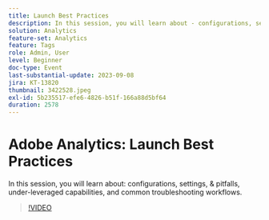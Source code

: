 ```yaml
---
title: Launch Best Practices
description: In this session, you will learn about - configurations, settings, & pitfalls, under-leveraged capabilities, and common troubleshooting workflows.
solution: Analytics
feature-set: Analytics
feature: Tags
role: Admin, User
level: Beginner
doc-type: Event
last-substantial-update: 2023-09-08
jira: KT-13820
thumbnail: 3422528.jpeg
exl-id: 5b235517-efe6-4826-b51f-166a88d5bf64
duration: 2578
---
```

# Adobe Analytics: Launch Best Practices

In this session, you will learn about: configurations, settings, & pitfalls, under-leveraged capabilities, and common troubleshooting workflows.

>[!VIDEO](https://video.tv.adobe.com/v/3422528/?learn=on)
